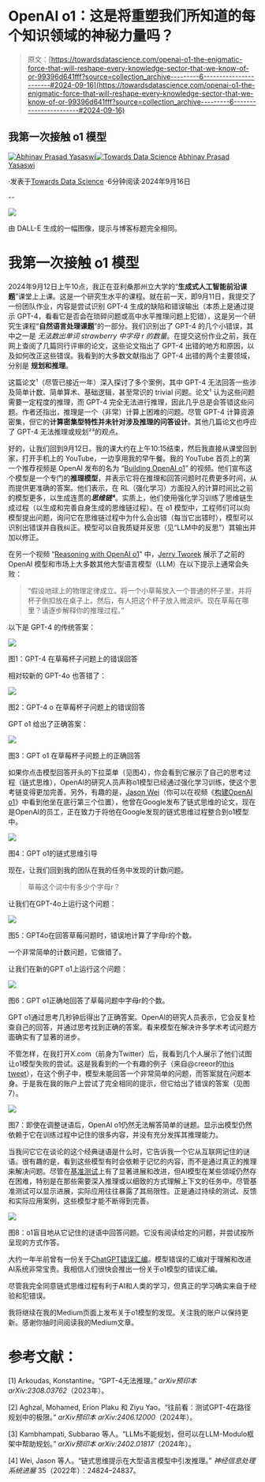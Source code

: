 # OpenAI o1：这是将重塑我们所知道的每个知识领域的神秘力量吗？

> 原文：[https://towardsdatascience.com/openai-o1-the-enigmatic-force-that-will-reshape-every-knowledge-sector-that-we-know-of-or-99396d641fff?source=collection_archive---------6-----------------------#2024-09-16](https://towardsdatascience.com/openai-o1-the-enigmatic-force-that-will-reshape-every-knowledge-sector-that-we-know-of-or-99396d641fff?source=collection_archive---------6-----------------------#2024-09-16)

## 我第一次接触 o1 模型

[](https://medium.com/@abhinavp_41237?source=post_page---byline--99396d641fff--------------------------------)[![Abhinav Prasad Yasaswi](../Images/22731615708560c0826c9a17365e3bb9.png)](https://medium.com/@abhinavp_41237?source=post_page---byline--99396d641fff--------------------------------)[](https://towardsdatascience.com/?source=post_page---byline--99396d641fff--------------------------------)[![Towards Data Science](../Images/a6ff2676ffcc0c7aad8aaf1d79379785.png)](https://towardsdatascience.com/?source=post_page---byline--99396d641fff--------------------------------) [Abhinav Prasad Yasaswi](https://medium.com/@abhinavp_41237?source=post_page---byline--99396d641fff--------------------------------)

·发表于[Towards Data Science](https://towardsdatascience.com/?source=post_page---byline--99396d641fff--------------------------------) ·6分钟阅读·2024年9月16日

--

![](../Images/d5942dac6b543e469c097f7a8e02b6d2.png)

由 DALL-E 生成的一幅图像，提示与博客标题完全相同。

# 我第一次接触 o1 模型

2024年9月12日上午10点，我正在亚利桑那州立大学的“**生成式人工智能前沿课题**”课堂上上课。这是一个研究生水平的课程。就在前一天，即9月11日，我提交了一份团队作业，内容是尝试识别 GPT-4 生成的缺陷和错误输出（本质上是通过提示 GPT-4，看看它是否会在琐碎问题或高中水平推理问题上犯错），这是另一个研究生课程“**自然语言处理课题**”的一部分。我们识别出了 GPT-4 的几个小错误，其中之一是 *无法数出单词 strawberry 中字母 r 的数量*。在提交这份作业之前，我在网上查阅了几篇同行评审的论文，这些论文指出了 GPT-4 出错的地方和原因，以及如何改正这些错误。我看到的大多数文献指出了 GPT-4 出错的两个主要领域，分别是 **规划和推理**。

这篇论文¹（尽管已接近一年）深入探讨了多个案例，其中 GPT-4 无法回答一些涉及简单计数、简单算术、基础逻辑，甚至常识的 trivial 问题。论文¹ 认为这些问题需要一定程度的推理，而 GPT-4 完全无法进行推理，因此几乎总是会答错这些问题。作者还指出，推理是一个（非常）计算上困难的问题。尽管 GPT-4 计算资源密集，但它的**计算密集型特性并未针对涉及推理的问答设计**。其他几篇论文也呼应了 GPT-4 无法推理或规划²³的观点。

好的，让我们回到9月12日。我的课大约在上午10:15结束，然后我直接从课堂回到家，打开手机上的 YouTube，一边享用我的早午餐。我的 YouTube 首页上的第一个推荐视频是 OpenAI 发布的名为 “[Building OpenAI o1](https://youtu.be/3k89FMJhZ00?feature=shared)” 的视频。他们宣布这个模型是一个专门的**推理模型**，并表示它将在推理和回答问题时花费更多时间，从而提供更准确的答案。他们表示，在 RL（强化学习）方面投入的计算时间比之前的模型更多，以生成连贯的***思维链⁴***。实质上，他们使用强化学习训练了思维链生成过程（以生成和完善自身生成的思维链过程）。在 o1 模型中，工程师们可以向模型提出问题，询问它在思维链过程中为什么会出错（每当它出错时），模型可以识别出错误并自我纠正。模型可以自我质疑并反思（见“LLM中的反思”）其输出并加以修正。

在另一个视频 “[Reasoning with OpenAI o1](https://youtu.be/3BkQI3nIiB8?feature=shared)” 中，[Jerry Tworek](https://www.linkedin.com/in/jerry-tworek-b5b9aa56/) 展示了之前的 OpenAI 模型和市场上大多数其他大型语言模型（LLM）在以下提示上通常会失败：

> “假设地球上的物理定律成立。将一个小草莓放入一个普通的杯子里，并将杯子倒扣放在桌子上。然后，有人把这个杯子放入微波炉。现在草莓在哪里？请逐步解释你的推理过程。”

以下是 GPT-4 的传统答案：

![](../Images/bb0dcbe3c0b129811486cf62d8eead58.png)

图1：GPT-4 在草莓杯子问题上的错误回答

相对较新的 GPT-4o 也答错了：

![](../Images/bc13c3a9bd503719a5b4d33cbdff2240.png)

图2：GPT-4 o 在草莓杯子问题上的错误回答

GPT o1 给出了正确答案：

![](../Images/e05827f6ff9242c81afa26fb4d112eae.png)

图3：GPT o1 在草莓杯子问题上的正确回答

如果你点击模型回答开头的下拉菜单（见图4），你会看到它展示了自己的思考过程（链式思维），OpenAI的研究人员声称o1模型已经通过强化学习训练，使这个思考链变得更加完善。另外，有趣的是，[Jason Wei](https://www.linkedin.com/in/jason-wei-5a7323b0/)（你可以在视频《[构建OpenAI o1](https://youtu.be/3k89FMJhZ00?feature=shared)》中看到他坐在底行第三个位置），他曾在Google发布了链式思维的论文，现在是OpenAI的员工，正在致力于将他在Google发现的链式思维过程整合到o1模型中。

![](../Images/782b733ada9d6169722aa4ce2703e984.png)

图4：GPT o1的链式思维引导

现在，让我们回到我的团队在我的任务中发现的计数问题。

> 草莓这个词中有多少个字母r？

让我们在GPT-4o上运行这个问题：

![](../Images/a5804ab99e4ef3d95165148948f10df5.png)

图5：GPT4o在回答草莓问题时，错误地计算了字母r的个数。

一个非常简单的计数问题，它做错了。

让我们在新的GPT o1上运行这个问题：

![](../Images/bab8fe662094f3e72eb9d9a886e6daa7.png)

图6：GPT o1正确地回答了草莓问题中字母r的个数。

GPT o1通过思考几秒钟后得出了正确答案。OpenAI的研究人员表示，它会反复检查自己的回答，并通过思考找到正确的答案。看来模型在解决许多学术考试问题方面确实有了显著的进步。

不管怎样，在我打开X.com（前身为Twitter）后，我看到几个人展示了他们试图让o1模型失败的尝试。这是我看到的一个有趣的例子（来自@creeor的[this tweet](https://x.com/creeoer/status/1834588136749388035)），在这个例子中，模型未能回答一个非常简单的问题，而答案就在问题本身。于是我在我的账户上尝试了完全相同的提示，但它给出了错误的答案（见图7）。

![](../Images/a308a9ce3906f01eddd5001ca4a82df6.png)

图7：即使在调整谜语后，OpenAI o1仍然无法解答简单的谜题。显示出模型仍然依赖于它在训练过程中记住的很多内容，并没有充分发挥其推理能力。

当我问它它在谈论的这个经典谜语是什么时，它告诉我一个它从互联网记住的谜语。很有趣的是，看到这些模型有时会依赖于记忆的内容，而不是通过真正的推理来解决问题。尽管在[基准测试](https://cdn.openai.com/o1-system-card.pdf)上有了显著进展和改进，但AI模型在某些领域仍然存在困难，特别是在那些需要深入推理或以细致的方式理解上下文的任务中。尽管基准测试可以显示进展，实际应用往往暴露了其局限性。正是通过持续的测试、反馈和实际应用案例，这些模型才能不断得到完善。

![](../Images/9b25f1703d94524a7f99069f24231a57.png)

图8：o1盲目地从它记住的谜语中回答问题。它没有阅读给定的问题，并尝试按所呈现的方式作答。

大约一年半前曾有一份关于[ChatGPT错误汇编](https://medium.com/@aliborji/a-categorical-archive-of-chatgpt-failures-2c888805d3c3)。模型错误的汇编对于理解和改进AI系统非常宝贵。我相信人们很快会推出一份关于o1模型的错误汇编。

尽管我完全同意链式思维过程有利于AI和人类的学习，但真正的学习确实来自于经验和犯错误。

我将继续在我的Medium页面上发布关于o1模型的发现。关注我的账户以保持更新。感谢你抽时间阅读我的Medium文章。

# 参考文献：

[1] Arkoudas, Konstantine。“GPT-4无法推理。” *arXiv预印本 arXiv:2308.03762*（2023年）。

[2] Aghzal, Mohamed, Erion Plaku 和 Ziyu Yao。“往前看：测试GPT-4在路径规划中的极限。” *arXiv预印本 arXiv:2406.12000*（2024年）。

[3] Kambhampati, Subbarao 等人。“LLMs不能规划，但可以在LLM-Modulo框架中帮助规划。” *arXiv预印本 arXiv:2402.01817*（2024年）。

[4] Wei, Jason 等人。“链式思维提示在大型语言模型中引发推理。” *神经信息处理系统进展* 35（2022年）：24824–24837。
